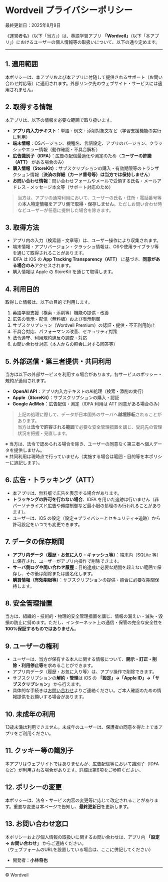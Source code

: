 # Wordveil プライバシーポリシー

最終更新日：2025年8月9日

《運営者名》（以下「当方」）は、英語学習アプリ **「Wordveil」**（以下「本アプリ」）におけるユーザーの個人情報等の取扱いについて、以下の通り定めます。

---

## 1. 適用範囲
本ポリシーは、本アプリおよび本アプリに付随して提供されるサポート（お問い合わせ対応等）に適用されます。外部リンク先のウェブサイト・サービスには適用されません。

## 2. 取得する情報
本アプリは、以下の情報を必要な範囲で取り扱います。

- **アプリ内入力テキスト**：単語・例文・添削対象文など（学習支援機能の実行に利用）
- **端末情報**：OSバージョン、機種名、言語設定、アプリのバージョン、クラッシュやエラー情報（動作確認・不具合解析）
- **広告識別子（IDFA）**：広告の配信最適化や測定のため（**ユーザーの許諾（ATT）** がある場合のみ）
- **購入情報（StoreKit）**：サブスクリプションの購入・有効期限等のトランザクション情報（**決済の詳細（カード番号等）は当方では保持しません**）
- **お問い合わせ情報**：問い合わせフォームやメールで受領する氏名・メールアドレス・メッセージ本文等（サポート対応のため）

> 当方は、アプリの通常利用において、ユーザーの氏名・住所・電話番号等の**本人特定情報をアプリ側で取得・保存しません**。ただしお問い合わせ時などユーザーが任意に提供した場合を除きます。

## 3. 取得方法
- アプリ内の入力（検索語・文章等）は、ユーザー操作により収集されます。
- 端末情報・アプリバージョン・クラッシュ情報は、OSや使用ライブラリ等を通じて取得されることがあります。
- IDFA は iOS の **App Tracking Transparency（ATT）** に基づき、**同意がある場合のみ**アクセスされます。
- 購入情報は Apple の StoreKit を通じて取得します。

## 4. 利用目的
取得した情報は、以下の目的で利用します。
1. 英語学習支援（検索・添削等）機能の提供・改善  
2. 広告の表示・配信（無料版）および表示制御  
3. サブスクリプション（Wordveil Premium）の認証・提供・不正利用防止  
4. 不具合対応、パフォーマンス改善、セキュリティ対策  
5. 法令遵守、利用規約違反の調査・対応  
6. お問い合わせ対応（本人からの照会に対する回答等）

## 5. 外部送信・第三者提供・共同利用
当方は以下の外部サービスを利用する場合があります。各サービスのポリシー・規約が適用されます。

- **OpenAI API**：アプリ内入力テキストのAI処理（検索・添削の実行）  
- **Apple（StoreKit）**：サブスクリプションの購入・認証  
- **Google AdMob**：広告配信・測定（IDFA 利用は ATT 同意がある場合のみ）  

> 上記の処理に際して、データが日本国外のサーバへ**越境移転**されることがあります。  
> 当方は**法令で許容される範囲**で必要な安全管理措置を講じ、受託先の管理状況を把握・見直します。

※ 当方は、法令で認められる場合を除き、ユーザーの同意なく第三者へ個人データを提供しません。  
※ 共同利用は現時点で行っていません（実施する場合は範囲・目的等を本ポリシーに追記します）。

## 6. 広告・トラッキング（ATT）
- 本アプリは、無料版で広告を表示する場合があります。  
- **トラッキングの許可を行わない場合**、IDFA を用いた追跡は行いません（非パーソナライズド広告や頻度制御など最小限の処理のみ行われることがあります）。  
- ユーザーは、iOS の設定（設定→プライバシーとセキュリティ→追跡）から許可設定をいつでも変更できます。

## 7. データの保存期間
- **アプリ内データ（履歴・お気に入り・キャッシュ等）**：端末内（SQLite 等）に保存され、ユーザーがアプリ内操作で削除できます。  
- **サーバ側ログや問い合わせ履歴**：目的達成に必要な期間を超えない範囲で保存し、その後は削除または匿名化します。  
- **購買情報（有効期限等）**：サブスクリプションの提供・照合に必要な期間保持します。

## 8. 安全管理措置
当方は、組織的・技術的・物理的安全管理措置を講じ、情報の漏えい・滅失・毀損の防止に努めます。ただし、インターネット上の通信・保管の完全な安全性を**100%保証するものではありません**。

## 9. ユーザーの権利
- ユーザーは、当方が保有する本人に関する情報について、**開示・訂正・削除・利用停止等**を求めることができます。  
- アプリ内データ（履歴・お気に入り等）は、アプリ操作で削除できます。  
- サブスクリプションの**解約・管理**は iOS の **「設定」→「Apple ID」→「サブスクリプション」** から行えます。  
- 具体的な手続きは[お問い合わせ](#13-お問い合わせ窓口)よりご連絡ください。ご本人確認のための情報提供をお願いする場合があります。

## 10. 未成年の利用
13歳未満は利用できません。未成年のユーザーは、保護者の同意を得た上で本アプリをご利用ください。

## 11. クッキー等の識別子
本アプリはウェブサイトではありませんが、広告配信等において識別子（IDFA など）が利用される場合があります。詳細は第6項をご参照ください。

## 12. ポリシーの変更
本ポリシーは、法令・サービス内容の変更等に応じて改定されることがあります。重要な変更は本ページで告知し、**最終更新日**を更新します。

## 13. お問い合わせ窓口
本ポリシーおよび個人情報の取扱いに関するお問い合わせは、アプリ内 **「設定 → お問い合わせ」** からご連絡ください。  
（ウェブフォームのURLを設置している場合は、ここに併記してください）

- 開発者：**小林将也**  

---

© Wordveil
